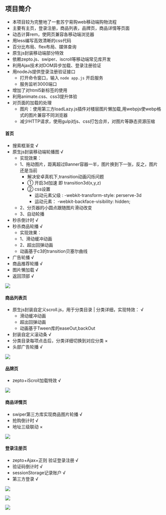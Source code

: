 ## 项目简介
  - 本项目较为完整地了一套苏宁易购web移动端购物流程
  - 主要有主页，登录注册，商品列表，品牌页，商品详情等页面
  - 动态计算rem，使网页兼容各移动端浏览器
  - 用less编写高效清晰的css代码 
  - 百分比布局、flex布局、媒体查询 
  - 原生js封装移动端部分特效 
  - 依赖zepto.js、swiper、iscroll等移动端常见库开发
  - 利用Ajax技术对DOM异步加载、登录注册验证 
  - 用nodeJs提供登录注册验证接口 
  	- 打开命令窗口，输入 `node app.js` 开启服务
  	- 服务监听3000端口
  - 增加了对html5新标签的使用
  - 利用animate.css、css3提升体验
  - 对页面的加载的处理 
  	+ 图片：使用第三方loadLazy.js插件对楼层图片懒加载,用webpjs使webp格式的图片兼容不同浏览器
  	+ 减少HTTP请求，使用gulp对js、css打包合并，对图片等静态资源压缩

#### 首页 
 - 搜索框渐变 √
 - 原生js封装移动端轮播图 √
   + 实现效果：
   + 1、拖动图片，距离超过Banner容器一半，图片换到下一张，反之，图片还是当前
   	 + 解决安卓真机下,transition动画闪烁问题 
	 + ① 开启3d加速 即 transition3d(x,y,z)
	 + ② css设置 
    	 + 运动元素父级 : -webkit-transform-style: perserve-3d
    	 + 运动元素： -webkit-backface-visibility: hidden;
   + 2、分页器的小圆点跟随图片滑动改变
   + 3、自动轮播
- 秒杀倒计时 √
- 秒杀商品轮播 √
  	+ 实现效果：
  	+ 1、滑动缓冲动画
  	+ 2、超出回弹动画
  	+ 动画基于c3的transition贝塞尔曲线
- 广告轮播 √
- 商品推荐轮播 √
- 图片懒加载 √
- 返回顶部 √

![](http://i1.piimg.com/519918/82da7335187d8640.png)

#### 商品列表页
- 原生js封装自定义scroll.js，用于分类目录 | 分类详细，实现特效： √
  + 滑动缓冲动画
  + 超出回弹动画
  + 动画基于Tween库的easeOut,backOut
- 封装自定义滚动条 √ 
- 分类目录每项点击后，分类详细切换到对应分类 ×
- 头部广告轮播 √

![](http://i4.buimg.com/519918/ad61dcdf1d3ef844.png)

#### 品牌页
- zepto+iScroll加载特效 √

![](http://i1.piimg.com/519918/db3e1b7e01d11aa6.png)

#### 商品详情页
- swiper第三方库实现商品图片轮播 √
- 抢购倒计时 √
- 地址三级联动 ×

![](http://i1.piimg.com/519918/40791e8a0764b996.png)

#### 登录注册页
- zepto+Ajax+正则 验证登录注册 √
- 验证码倒计时 √
- sessionStorage记录账户 √
- 第三方登录 √
 
![](http://i1.piimg.com/519918/60b9a20197eb410a.png)

![](https://ooo.0o0.ooo/2017/06/15/5942355d7e70a.png)

![](https://ooo.0o0.ooo/2017/06/15/594235f7391ac.png)